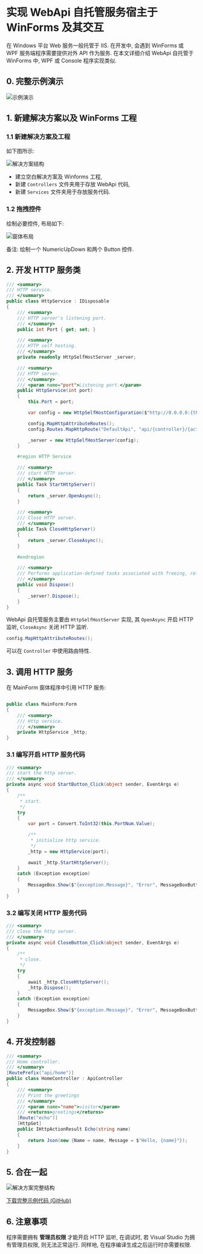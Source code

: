 # 实现 WebApi 自托管服务宿主于 WinForms 及其交互

在 Windows 平台 Web 服务一般托管于 IIS. 在开发中, 会遇到 WinForms 或 WPF 服务端程序需要提供对外 API 作为服务. 在本文详细介绍 WebApi 自托管于 WinForms 中, WPF 或 Console 程序实现类似.

## 0. 完整示例演示

![示例演示](./images/self-hosting-demo-gif.gif)

## 1. 新建解决方案以及 WinForms 工程

### 1.1 新建解决方案及工程

如下图所示:

![解决方案结构](./images/self-hosting-solution.png)

- 建立空白解决方案及 Winforms 工程,
- 新建 `Controllers` 文件夹用于存放 WebApi 代码,
- 新建 `Services` 文件夹用于存放服务代码.

### 1.2 拖拽控件

绘制必要控件, 布局如下:

![窗体布局](./images/self-hosting-main-form.png)

备注: 绘制一个 NumericUpDown 和两个 Button 控件.

## 2. 开发 HTTP 服务类

```csharp
/// <summary>
/// HTTP service.
/// </summary>
public class HttpService : IDisposable
{
    /// <summary>
    /// HTTP server's listening port.
    /// </summary>
    public int Port { get; set; }

    /// <summary>
    /// HTTP self hosting.
    /// </summary>
    private readonly HttpSelfHostServer _server;

    /// <summary>
    /// HTTP server.
    /// </summary>
    /// <param name="port">Listening port.</param>
    public HttpService(int port)
    {
        this.Port = port;

        var config = new HttpSelfHostConfiguration($"http://0.0.0.0:{this.Port}");

        config.MapHttpAttributeRoutes();
        config.Routes.MapHttpRoute("DefaultApi", "api/{controller}/{action}");

        _server = new HttpSelfHostServer(config);
    }

    #region HTTP Service

    /// <summary>
    /// start HTTP server.
    /// </summary>
    public Task StartHttpServer()
    {
        return _server.OpenAsync();
    }

    /// <summary>
    /// Close HTTP server.
    /// </summary>
    public Task CloseHttpServer()
    {
        return _server.CloseAsync();
    }

    #endregion

    /// <summary>
    /// Performs application-defined tasks associated with freeing, releasing, or resetting unmanaged resources.
    /// </summary>
    public void Dispose()
    {
        _server?.Dispose();
    }
}
```

WebApi 自托管服务主要由 `HttpSelfHostServer` 实现, 其 `OpenAsync` 开启 HTTP 监听, `CloseAsync` 关闭 HTTP 监听.

```csharp
config.MapHttpAttributeRoutes();
```

可以在 `Controller` 中使用路由特性.

## 3. 调用 HTTP 服务

在 MainForm 窗体程序中引用 HTTP 服务:

```csharp

public class MainForm:Form
{
    /// <summary>
    /// Http service.
    /// </summary>
    private HttpService _http;
}

```

### 3.1 编写开启 HTTP 服务代码

```csharp
/// <summary>
/// start the http server.
/// </summary>
private async void StartButton_Click(object sender, EventArgs e)
{
    /**
     * start.
     */
    try
    {
        var port = Convert.ToInt32(this.PortNum.Value);

        /**
         * initialize http service.
         */
        _http = new HttpService(port);

        await _http.StartHttpServer();
    }
    catch (Exception exception)
    {
        MessageBox.Show($"{exception.Message}", "Error", MessageBoxButtons.OK, MessageBoxIcon.Error);
    }
}
```

### 3.2 编写关闭 HTTP 服务代码

```csharp
/// <summary>
/// close the http server.
/// </summary>
private async void CloseButton_Click(object sender, EventArgs e)
{
    /**
     * close.
     */
    try
    {
        await _http.CloseHttpServer();
        _http.Dispose();
    }
    catch (Exception exception)
    {
        MessageBox.Show($"{exception.Message}", "Error", MessageBoxButtons.OK, MessageBoxIcon.Error);
    }
}
```

## 4. 开发控制器

```csharp
/// <summary>
/// Home controller.
/// </summary>
[RoutePrefix("api/home")]
public class HomeController : ApiController
{
    /// <summary>
    /// Print the greetings
    /// </summary>
    /// <param name="name">visitor</param>
    /// <returns>greetings</returns>
    [Route("echo")]
    [HttpGet]
    public IHttpActionResult Echo(string name)
    {
        return Json(new {Name = name, Message = $"Hello, {name}"});
    }
}
```

## 5. 合在一起

![解决方案完整结构](./images/self-hosting-solution-complete.png)

[下载完整示例代码 (GitHub)](https://github.com/xixixixixiao/xiao-blog/tree/master/solutions/SelfHostingDemo)

## 6. 注意事项

程序需要拥有 **管理员权限** 才能开启 HTTP 监听, 在调试时, 若 Visual Studio 为拥有管理员权限, 则无法正常运行. 同样地, 在程序编译生成之后运行时亦需要权限.
